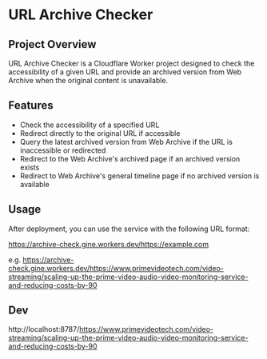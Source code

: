 # URL Archive Checker

## Project Overview

URL Archive Checker is a Cloudflare Worker project designed to check the accessibility of a given URL and provide an archived version from Web Archive when the original content is unavailable.

## Features

- Check the accessibility of a specified URL
- Redirect directly to the original URL if accessible
- Query the latest archived version from Web Archive if the URL is inaccessible or redirected
- Redirect to the Web Archive's archived page if an archived version exists
- Redirect to Web Archive's general timeline page if no archived version is available

## Usage

After deployment, you can use the service with the following URL format:

https://archive-check.gine.workers.dev/https://example.com

e.g. https://archive-check.gine.workers.dev/https://www.primevideotech.com/video-streaming/scaling-up-the-prime-video-audio-video-monitoring-service-and-reducing-costs-by-90


## Dev

http://localhost:8787/https://www.primevideotech.com/video-streaming/scaling-up-the-prime-video-audio-video-monitoring-service-and-reducing-costs-by-90
